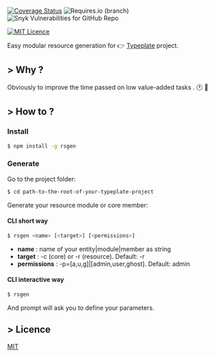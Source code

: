 [![Coverage Status](https://coveralls.io/repos/github/konfer-be/rsgen/badge.svg?branch=master)](https://coveralls.io/github/konfer-be/rsgen?branch=master)
![Requires.io (branch)](https://img.shields.io/requires/github/konfer-be/rsgen/master)
![Snyk Vulnerabilities for GitHub Repo](https://img.shields.io/snyk/vulnerabilities/github/konfer-be/rsgen)

[![MIT Licence](https://badges.frapsoft.com/os/mit/mit.svg?v=103)](https://opensource.org/licenses/mit-license.php)

Easy modular resource generation for :point_right: [Typeplate](https://github.com/konfer-be/ts-express-typeorm) project.

## > Why ?

Obviously to improve the time passed on low value-added tasks . :clock1: :muscle:

## > How to ?

### Install

```bash
$ npm install -g rsgen
```

### Generate

Go to the project folder:

```bash
$ cd path-to-the-root-of-your-typeplate-project
```

Generate your resource module or core member:

#### CLI short way

```bash
$ rsgen <name> [<target>] [<permissions>]
```

- **name** : name of your entity|module|member as string
- **target** :  -c (core) or -r (resource). Default: -r
- **permissions** : -p=[a,u,g]|[admin,user,ghost]. Default: admin

#### CLI interactive way

```bash
$ rsgen
```

And prompt will ask you to define your parameters.

## > Licence

[MIT](/LICENSE)